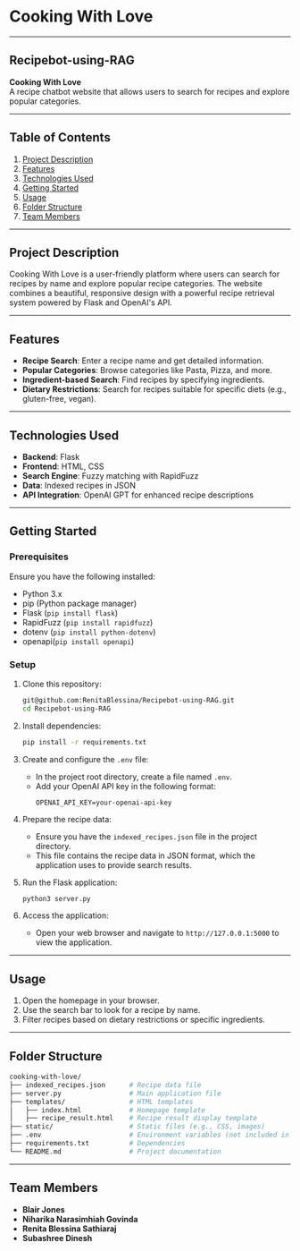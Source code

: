 # Cooking With Love

---

## **Recipebot-using-RAG**  
**Cooking With Love**  
A recipe chatbot website that allows users to search for recipes and explore popular categories.

---

## **Table of Contents**

1. [Project Description](#project-description)  
2. [Features](#features)  
3. [Technologies Used](#technologies-used)  
4. [Getting Started](#getting-started)  
5. [Usage](#usage)  
6. [Folder Structure](#folder-structure)  
7. [Team Members](#team-members)  

---

## **Project Description**

Cooking With Love is a user-friendly platform where users can search for recipes by name and explore popular recipe categories. The website combines a beautiful, responsive design with a powerful recipe retrieval system powered by Flask and OpenAI's API.

---

## **Features**

- **Recipe Search**: Enter a recipe name and get detailed information.  
- **Popular Categories**: Browse categories like Pasta, Pizza, and more.  
- **Ingredient-based Search**: Find recipes by specifying ingredients.  
- **Dietary Restrictions**: Search for recipes suitable for specific diets (e.g., gluten-free, vegan).  

---

## **Technologies Used**

- **Backend**: Flask  
- **Frontend**: HTML, CSS  
- **Search Engine**: Fuzzy matching with RapidFuzz  
- **Data**: Indexed recipes in JSON  
- **API Integration**: OpenAI GPT for enhanced recipe descriptions  

---

## **Getting Started**

### **Prerequisites**
Ensure you have the following installed:  
- Python 3.x  
- pip (Python package manager)  
- Flask (`pip install flask`)  
- RapidFuzz (`pip install rapidfuzz`)  
- dotenv (`pip install python-dotenv`)
- openapi(`pip install openapi`)

### **Setup**
1. Clone this repository:  
   ```bash
   git@github.com:RenitaBlessina/Recipebot-using-RAG.git
   cd Recipebot-using-RAG
   
2. Install dependencies:
   ```bash
   pip install -r requirements.txt
   
3. Create and configure the `.env` file:
   - In the project root directory, create a file named `.env`.
   - Add your OpenAI API key in the following format:
     ```
     OPENAI_API_KEY=your-openai-api-key
     ```
     
4. Prepare the recipe data:
   - Ensure you have the `indexed_recipes.json` file in the project directory.
   - This file contains the recipe data in JSON format, which the application uses to provide search results.

5. Run the Flask application:
   ```bash
   python3 server.py
6. Access the application:
   - Open your web browser and navigate to `http://127.0.0.1:5000` to view the application.

---

## **Usage**

1. Open the homepage in your browser.
2. Use the search bar to look for a recipe by name.
3. Filter recipes based on dietary restrictions or specific ingredients.

---

## **Folder Structure**
   ```bash
   cooking-with-love/
   ├── indexed_recipes.json      # Recipe data file
   ├── server.py                 # Main application file
   ├── templates/                # HTML templates
   │   ├── index.html            # Homepage template
   │   ├── recipe_result.html    # Recipe result display template
   ├── static/                   # Static files (e.g., CSS, images)
   ├── .env                      # Environment variables (not included in repo)
   ├── requirements.txt          # Dependencies
   └── README.md                 # Project documentation
```
---

## **Team Members**

- **Blair Jones**  
- **Niharika Narasimhiah Govinda**  
- **Renita Blessina Sathiaraj** 
- **Subashree Dinesh**  
 







   
